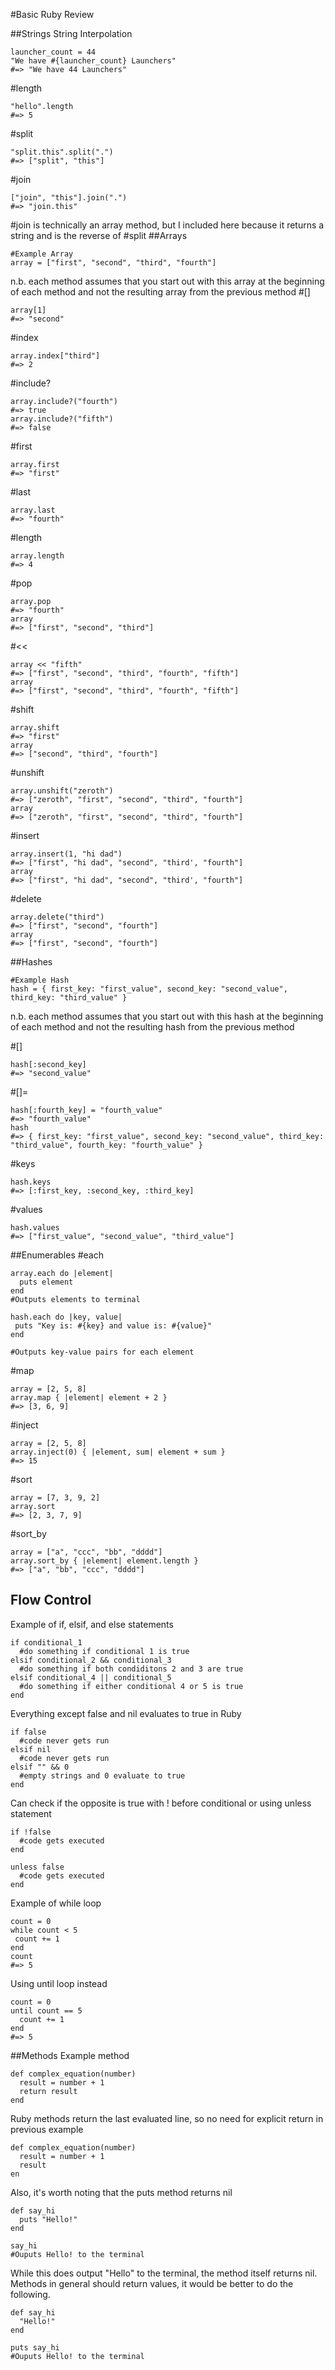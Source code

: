 #Basic Ruby Review

##Strings
String Interpolation
```
launcher_count = 44
"We have #{launcher_count} Launchers"
#=> "We have 44 Launchers"
```
 \#length
 ```
 "hello".length
 #=> 5
 ```
 \#split
 ```
 "split.this".split(".")
 #=> ["split", "this"]
 ```
 \#join
 ```
 ["join", "this"].join(".")
 #=> "join.this"
 ```
 #join is technically an array method, but I included here because it returns a string and is the reverse of #split
##Arrays

```
#Example Array
array = ["first", "second", "third", "fourth"]
```
n.b. each method assumes that you start out with this array at the beginning of each method and not the resulting array from the previous method
\#[]
```
array[1]
#=> "second"
```
\#index
```
array.index["third"]
#=> 2
```
\#include?
```
array.include?("fourth")
#=> true
array.include?("fifth")
#=> false
```
\#first
```
array.first
#=> "first"
```
\#last
```
array.last
#=> "fourth"
```
\#length
```
array.length
#=> 4
```
\#pop
```
array.pop
#=> "fourth"
array
#=> ["first", "second", "third"]
```
\#<<
```
array << "fifth"
#=> ["first", "second", "third", "fourth", "fifth"]
array
#=> ["first", "second", "third", "fourth", "fifth"]
```
\#shift
```
array.shift
#=> "first"
array
#=> ["second", "third", "fourth"]
```
\#unshift
```
array.unshift("zeroth")
#=> ["zeroth", "first", "second", "third", "fourth"]
array
#=> ["zeroth", "first", "second", "third", "fourth"]
```
\#insert
```
array.insert(1, "hi dad")
#=> ["first", "hi dad", "second", "third', "fourth"]
array
#=> ["first", "hi dad", "second", "third', "fourth"]
```
\#delete
```
array.delete("third")
#=> ["first", "second", "fourth"]
array
#=> ["first", "second", "fourth"]
```
##Hashes
```
#Example Hash
hash = { first_key: "first_value", second_key: "second_value", third_key: "third_value" }
```
n.b. each method assumes that you start out with this hash at the beginning of each method and not the resulting hash from the previous method

\#[]
```
hash[:second_key]
#=> "second_value"
```
\#[]=
```
hash[:fourth_key] = "fourth_value"
#=> "fourth_value"
hash
#=> { first_key: "first_value", second_key: "second_value", third_key: "third_value", fourth_key: "fourth_value" }
```
\#keys
```
hash.keys
#=> [:first_key, :second_key, :third_key]
```
\#values
```
hash.values
#=> ["first_value", "second_value", "third_value"]
```
##Enumerables
\#each
```
array.each do |element|
  puts element
end
#Outputs elements to terminal

hash.each do |key, value|
 puts "Key is: #{key} and value is: #{value}"
end

#Outputs key-value pairs for each element
```
\#map
```
array = [2, 5, 8]
array.map { |element| element + 2 }
#=> [3, 6, 9]
```
\#inject
```
array = [2, 5, 8]
array.inject(0) { |element, sum| element + sum }
#=> 15
```
\#sort
```
array = [7, 3, 9, 2]
array.sort
#=> [2, 3, 7, 9]
```
\#sort_by
```
array = ["a", "ccc", "bb", "dddd"]
array.sort_by { |element| element.length }
#=> ["a", "bb", "ccc", "dddd"]
```
## Flow Control
Example of if, elsif, and else statements
```
if conditional_1
  #do something if conditional 1 is true
elsif conditional_2 && conditional_3
  #do something if both condiditons 2 and 3 are true
elsif conditional_4 || conditional_5
  #do something if either conditional 4 or 5 is true
end
```
Everything except false and nil evaluates to true in Ruby
```
if false
  #code never gets run
elsif nil
  #code never gets run
elsif "" && 0
  #empty strings and 0 evaluate to true
end
```
Can check if the opposite is true with ! before conditional or using unless statement
```
if !false
  #code gets executed
end

unless false
  #code gets executed
end
```
Example of while loop
```
count = 0
while count < 5
 count += 1
end
count
#=> 5
```
Using until loop instead
```
count = 0
until count == 5
  count += 1
end
#=> 5
```
##Methods
Example method
```
def complex_equation(number)
  result = number + 1
  return result
end
```
Ruby methods return the last evaluated line, so no need for explicit return in previous example
```
def complex_equation(number)
  result = number + 1
  result
en
```
Also, it's worth noting that the puts method returns nil
```
def say_hi
  puts "Hello!"
end

say_hi
#Ouputs Hello! to the terminal
```
While this does output "Hello" to the terminal, the method itself returns nil.
Methods in general should return values, it would be better to do the following.
```
def say_hi
  "Hello!"
end

puts say_hi
#Ouputs Hello! to the terminal
```
